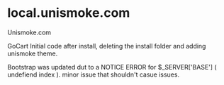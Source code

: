 # local.unismoke.com
Unismoke.com

GoCart Initial code after install, deleting the install folder and adding unismoke theme.

Bootstrap was updated dut to a NOTICE ERROR for $_SERVER['BASE'] ( undefiend index ). minor issue that shouldn't casue issues.
